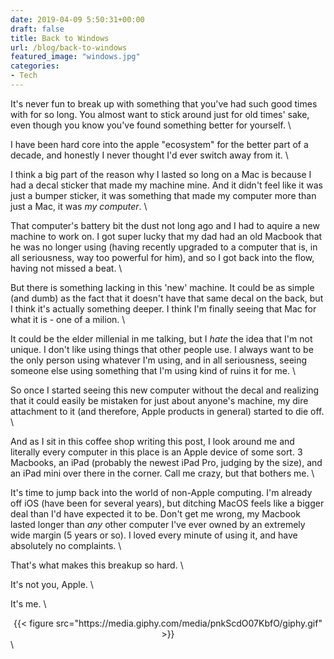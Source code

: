 ```yaml
---
date: 2019-04-09 5:50:31+00:00
draft: false
title: Back to Windows
url: /blog/back-to-windows
featured_image: "windows.jpg"
categories:
- Tech
---
```

It's never fun to break up with something that you've had such good times with for so long. You almost want to stick 
around just for old times' sake, even though you know you've found something better for yourself. \

I have been hard core into the apple "ecosystem" for the better part of a decade, and honestly I never thought I'd
ever switch away from it. \

I think a big part of the reason why I lasted so long on a Mac is because I had a decal sticker that made my machine
mine. And it didn't feel like it was just a bumper sticker, it was something that made my computer more than just a
Mac, it was *my computer*. \

That computer's battery bit the dust not long ago and I had to aquire a new machine to work on. I got super lucky
that my dad had an old Macbook that he was no longer using (having recently upgraded to a computer that is, in all 
seriousness, way too powerful for him), and so I got back into the flow, having not missed a beat. \

But there is something lacking in this 'new' machine. It could be as simple (and dumb) as the fact that it doesn't
have that same decal on the back, but I think it's actually something deeper. I think I'm finally seeing that Mac 
for what it is - one of a milion. \

It could be the elder millenial in me talking, but I *hate* the idea that I'm not unique. I don't like using things
that other people use. I always want to be the only person using whatever I'm using, and in all seriousness, seeing
someone else using something that I'm using kind of ruins it for me. \

So once I started seeing this new computer without the decal and realizing that it could easily be mistaken for just
about anyone's machine, my dire attachment to it (and therefore, Apple products in general) started to die off. \

And as I sit in this coffee shop writing this post, I look around me and literally every computer in this place is an
Apple device of some sort. 3 Macbooks, an iPad (probably the newest iPad Pro, judging by the size), and an iPad mini 
over there in the corner. Call me crazy, but that bothers me. \

It's time to jump back into the world of non-Apple computing. I'm already off iOS (have been for several years), but
ditching MacOS feels like a bigger deal than I'd have expected it to be. Don't get me wrong, my Macbook lasted longer
than *any* other computer I've ever owned by an extremely wide margin (5 years or so). I loved every minute of using 
it, and have absolutely no complaints. \

That's what makes this breakup so hard. \

It's not you, Apple. \

It's me. \

<center> {{< figure src="https://media.giphy.com/media/pnkScdO07KbfO/giphy.gif" >}}</center> \
